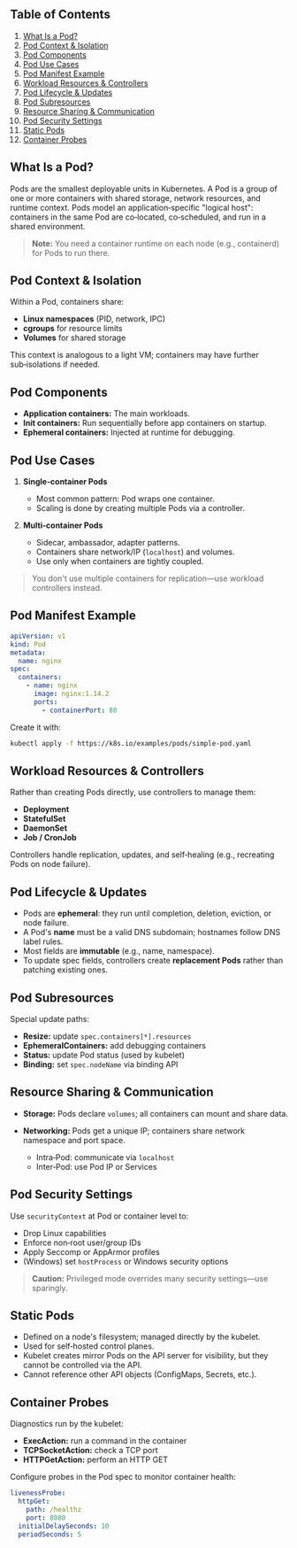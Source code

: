 ## Table of Contents

1. [What Is a Pod?](#what-is-a-pod)  
2. [Pod Context & Isolation](#pod-context--isolation)  
3. [Pod Components](#pod-components)  
4. [Pod Use Cases](#pod-use-cases)  
5. [Pod Manifest Example](#pod-manifest-example)  
6. [Workload Resources & Controllers](#workload-resources--controllers)  
7. [Pod Lifecycle & Updates](#pod-lifecycle--updates)  
8. [Pod Subresources](#pod-subresources)  
9. [Resource Sharing & Communication](#resource-sharing--communication)  
10. [Pod Security Settings](#pod-security-settings)  
11. [Static Pods](#static-pods)  
12. [Container Probes](#container-probes)  


## What Is a Pod?

Pods are the smallest deployable units in Kubernetes. A Pod is a group of one or more containers with shared storage, network resources, and runtime context. Pods model an application‑specific "logical host": containers in the same Pod are co‑located, co‑scheduled, and run in a shared environment.

> **Note:** You need a container runtime on each node (e.g., containerd) for Pods to run there.


## Pod Context & Isolation

Within a Pod, containers share:

- **Linux namespaces** (PID, network, IPC)  
- **cgroups** for resource limits  
- **Volumes** for shared storage  

This context is analogous to a light VM; containers may have further sub‑isolations if needed.


## Pod Components

- **Application containers:** The main workloads.  
- **Init containers:** Run sequentially before app containers on startup.  
- **Ephemeral containers:** Injected at runtime for debugging.


## Pod Use Cases

1. **Single‑container Pods**  
   - Most common pattern: Pod wraps one container.  
   - Scaling is done by creating multiple Pods via a controller.

2. **Multi‑container Pods**  
   - Sidecar, ambassador, adapter patterns.  
   - Containers share network/IP (`localhost`) and volumes.  
   - Use only when containers are tightly coupled.

> You don't use multiple containers for replication—use workload controllers instead.


## Pod Manifest Example

```yaml
apiVersion: v1
kind: Pod
metadata:
  name: nginx
spec:
  containers:
    - name: nginx
      image: nginx:1.14.2
      ports:
        - containerPort: 80
```

Create it with:

```bash
kubectl apply -f https://k8s.io/examples/pods/simple-pod.yaml
```


## Workload Resources & Controllers

Rather than creating Pods directly, use controllers to manage them:

* **Deployment**
* **StatefulSet**
* **DaemonSet**
* **Job / CronJob**

Controllers handle replication, updates, and self‑healing (e.g., recreating Pods on node failure).


## Pod Lifecycle & Updates

* Pods are **ephemeral**: they run until completion, deletion, eviction, or node failure.
* A Pod's **name** must be a valid DNS subdomain; hostnames follow DNS label rules.
* Most fields are **immutable** (e.g., name, namespace).
* To update spec fields, controllers create **replacement Pods** rather than patching existing ones.


## Pod Subresources

Special update paths:

* **Resize:** update `spec.containers[*].resources`
* **EphemeralContainers:** add debugging containers
* **Status:** update Pod status (used by kubelet)
* **Binding:** set `spec.nodeName` via binding API


## Resource Sharing & Communication

* **Storage:** Pods declare `volumes`; all containers can mount and share data.
* **Networking:** Pods get a unique IP; containers share network namespace and port space.

  * Intra‑Pod: communicate via `localhost`
  * Inter‑Pod: use Pod IP or Services


## Pod Security Settings

Use `securityContext` at Pod or container level to:

* Drop Linux capabilities
* Enforce non‑root user/group IDs
* Apply Seccomp or AppArmor profiles
* (Windows) set `hostProcess` or Windows security options

> **Caution:** Privileged mode overrides many security settings—use sparingly.


## Static Pods

* Defined on a node's filesystem; managed directly by the kubelet.
* Used for self‑hosted control planes.
* Kubelet creates mirror Pods on the API server for visibility, but they cannot be controlled via the API.
* Cannot reference other API objects (ConfigMaps, Secrets, etc.).


## Container Probes

Diagnostics run by the kubelet:

* **ExecAction:** run a command in the container
* **TCPSocketAction:** check a TCP port
* **HTTPGetAction:** perform an HTTP GET

Configure probes in the Pod spec to monitor container health:

```yaml
livenessProbe:
  httpGet:
    path: /healthz
    port: 8080
  initialDelaySeconds: 10
  periodSeconds: 5
```